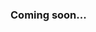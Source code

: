 ### Coming soon...

<!--
**kazuu2k0xf/kazuu2k0xf** is a ✨ _special_ ✨ repository because its `README.md` (this file) appears on your GitHub profile.



-->
